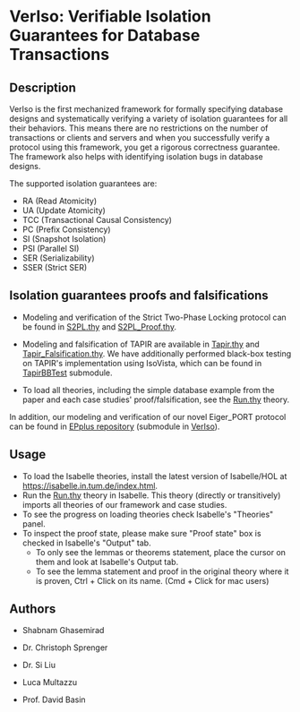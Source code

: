 # VerIso: Verifiable Isolation Guarantees for Database Transactions

## Description

VerIso is the first mechanized framework for formally specifying database designs and systematically verifying a variety of isolation guarantees for all their behaviors. This means there are no restrictions on the number of transactions or clients and servers and when you successfully verify a protocol using this framework, you get a rigorous correctness guarantee. The framework also helps with identifying isolation bugs in database designs.

The supported isolation guarantees are:
* RA (Read Atomicity)
* UA (Update Atomicity)
* TCC (Transactional Causal Consistency)
* PC (Prefix Consistency)
* SI (Snapshot Isolation)
* PSI (Parallel SI)
* SER (Serializability)
* SSER (Strict SER)

## Isolation guarantees proofs and falsifications

* Modeling and verification of the Strict Two-Phase Locking protocol can be found in [S2PL.thy](VerIso/S2PL.thy) and [S2PL_Proof.thy](VerIso/S2PL_Proof.thy).

* Modeling and falsification of TAPIR are available in [Tapir.thy](VerIso/Tapir.thy) and [Tapir_Falsification.thy](VerIso/Tapir_Falsification.thy). We have additionally performed black-box testing on TAPIR's implementation using IsoVista, which can be found in [TapirBBTest](https://github.com/lucamul/TapirCorrectnessTest) submodule.
  
* To load all theories, including the simple database example from the paper and each case studies' proof/falsification, see the [Run.thy](Run.thy) theory.

In addition, our modeling and verification of our novel Eiger_PORT protocol can be found in [EPplus repository](https://github.com/ShabnamRad/EPplus/) (submodule in [VerIso](VerIso/)).


## Usage
- To load the Isabelle theories, install the latest version of Isabelle/HOL at https://isabelle.in.tum.de/index.html.
- Run the [Run.thy](Run.thy) theory in Isabelle. This theory (directly or transitively) imports all theories of our framework and case studies.
- To see the progress on loading theories check Isabelle's "Theories" panel.
- To inspect the proof state, please make sure "Proof state" box is checked in Isabelle's "Output" tab.
  * To only see the lemmas or theorems statement, place the cursor on them and look at Isabelle's Output tab.
  * To see the lemma statement and proof in the original theory where it is proven, Ctrl + Click on its name. (Cmd + Click for mac users)

## Authors
- Shabnam Ghasemirad

- Dr. Christoph Sprenger

- Dr. Si Liu

- Luca Multazzu

- Prof. David Basin
